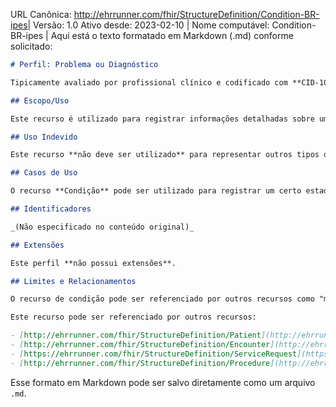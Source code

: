  URL Canônica: http://ehrrunner.com/fhir/StructureDefinition/Condition-BR-ipes| Versão: 1.0 
 Ativo desde: 2023-02-10      | Nome computável: Condition-BR-ipes |
Aqui está o texto formatado em Markdown (.md) conforme solicitado:

```md
# Perfil: Problema ou Diagnóstico

Tipicamente avaliado por profissional clínico e codificado com **CID-10** para diagnóstico ou **CIAP-2** (Classificação Internacional da Atenção Primária) para problema/condição.

## Escopo/Uso

Este recurso é utilizado para registrar informações detalhadas sobre uma condição, problema, diagnóstico ou outro evento, situação, questão ou conceito clínico que tenha atingido um nível de preocupação. A condição pode ser um diagnóstico pontual no contexto de um encontro, pode ser um item na **Lista de Problemas** do profissional ou pode ser uma preocupação que não existe na **Lista de Problemas** do profissional.

## Uso Indevido

Este recurso **não deve ser utilizado** para representar outros tipos de classificações.

## Casos de Uso

O recurso **Condição** pode ser utilizado para registrar um certo estado de saúde de um paciente que normalmente não apresenta um resultado negativo, por exemplo, gravidez. O recurso também pode ser usado para registrar uma condição após um procedimento.

## Identificadores

_(Não especificado no conteúdo original)_

## Extensões

Este perfil **não possui extensões**.

## Limites e Relacionamentos

O recurso de condição pode ser referenciado por outros recursos como "motivos" para uma ação (por exemplo, **MedicationRequest**, **Procedure**, **ServiceRequest**, etc.).

Este recurso pode ser referenciado por outros recursos:

- [http://ehrrunner.com/fhir/StructureDefinition/Patient](http://ehrrunner.com/fhir/StructureDefinition/Patient)
- [http://ehrrunner.com/fhir/StructureDefinition/Encounter](http://ehrrunner.com/fhir/StructureDefinition/Encounter)
- [https://ehrrunner.com/fhir/StructureDefinition/ServiceRequest](https://ehrrunner.com/fhir/StructureDefinition/ServiceRequest)
- [http://ehrrunner.com/fhir/StructureDefinition/Procedure](http://ehrrunner.com/fhir/StructureDefinition/Procedure)
```

Esse formato em Markdown pode ser salvo diretamente como um arquivo `.md`.





























